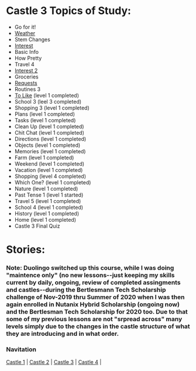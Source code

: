 # Castle 3 Topics of Study:
* Go for it! 
* [Weather](https://github.com/EO4wellness/T-I-L/blob/main/polyglot/espa%C3%B1ol/Castle-3/Weather.md)
* Stem Changes 
* [Interest](https://github.com/EO4wellness/T-I-L/blob/main/polyglot/espa%C3%B1ol/Castle-3/Interests.md) 
* Basic Info 
* How Pretty 
* Travel 4
* [Interest 2](https://github.com/EO4wellness/T-I-L/blob/main/polyglot/espa%C3%B1ol/Castle-3/Interests2.md) 
* Groceries 
* [Requests](https://github.com/EO4wellness/T-I-L/blob/main/polyglot/espa%C3%B1ol/Castle-3/Requests.md) 
* Routines 3 
* [To Like](https://github.com/EO4wellness/T-I-L/blob/main/polyglot/espa%C3%B1ol/Castle-3/To-Like.md) (level 1 completed) 
* School 3 (leel 3 completed)
* Shopping 3 (level 1 completed) 
* Plans (level 1 completed)
* Tasks (level 1 completed)
* Clean Up (level 1 completed)
* Chit Chat (level 1 completed)
* Directions (level 1 completed)
* Objects (level 1 completed) 
* Memories (level 1 completed)
* Farm (level 1 completed) 
* Weekend (level 1 completed) 
* Vacation (level 1 completed) 
* Shopping (level 4 completed)
* Which One? (level 1 completed)
* Nature (level 1 completed)
* Past Tense 1 (level 1 started)
* Travel 5 (level 1 completed)
* School 4 (level 1 completed)
* History (level 1 completed)
* Home (level 1 completed) 
* Castle 3 Final Quiz 

# Stories:

### Note: Duolingo switched up this course, while I was doing "maintence only" (no new lessons--just keeping my skills current by daily, ongoing, review of completed assingments and castles--during the Bertlesmann Tech Scholarship challenge of Nov-2019 thru Summer of 2020 when I was then again enrolled in Nutanix Hybrid Scholarship (ongoing now) and the Bertlesman Tech Scholarship for 2020 too.  Due to that some of my previous lessons are not "srpread across" many levels simply due to the changes in the castle structure of what they are introducing and in what order. 

### Navitation
[Castle 1](https://github.com/EO4wellness/T-I-L/tree/main/polyglot/espa%C3%B1ol/Castle-1)  | [Castle 2](https://github.com/EO4wellness/T-I-L/tree/main/polyglot/espa%C3%B1ol/Castle-2)  | [Castle 3](https://github.com/EO4wellness/T-I-L/tree/main/polyglot/espa%C3%B1ol/Castle-3)  | [Castle 4](https://github.com/EO4wellness/T-I-L/tree/main/polyglot/espa%C3%B1ol/Castle-4)  |

